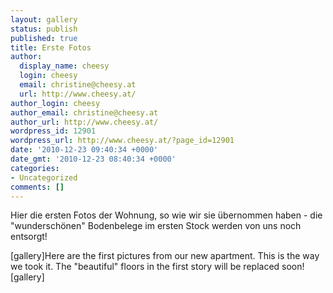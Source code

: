 ```yaml
---
layout: gallery
status: publish
published: true
title: Erste Fotos
author:
  display_name: cheesy
  login: cheesy
  email: christine@cheesy.at
  url: http://www.cheesy.at/
author_login: cheesy
author_email: christine@cheesy.at
author_url: http://www.cheesy.at/
wordpress_id: 12901
wordpress_url: http://www.cheesy.at/?page_id=12901
date: '2010-12-23 09:40:34 +0000'
date_gmt: '2010-12-23 08:40:34 +0000'
categories:
- Uncategorized
comments: []
---
```

<!--:de-->Hier die ersten Fotos der Wohnung, so wie wir sie übernommen haben - die "wunderschönen" Bodenbelege im ersten Stock werden von uns noch entsorgt!
[gallery]<!--:--><!--:en-->Here are the first pictures from our new apartment. This is the way we took it. The "beautiful" floors in the first story will be replaced soon!
[gallery]<!--:-->
